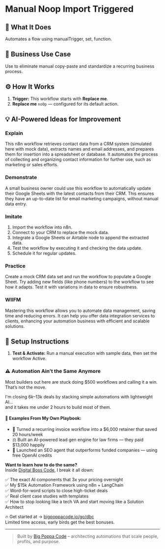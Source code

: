 # Manual Noop Import Triggered
  ## 🚀 What It Does
  Automates a flow using manualTrigger, set, function.
  
  ## 💼 Business Use Case
  Use to eliminate manual copy-paste and standardize a recurring business process.
  
  ## ⚙️ How It Works
  1. **Trigger:** This workflow starts with **Replace me**.
  2. **Replace me** `noOp` — configured for its default action.
  
  ## 💡 AI-Powered Ideas for Improvement
  ### Explain
This n8n workflow retrieves contact data from a CRM system (simulated here with mock data), extracts names and email addresses, and prepares them for insertion into a spreadsheet or database. It automates the process of collecting and organizing contact information for further use, such as marketing or sales efforts.

### Demonstrate
A small business owner could use this workflow to automatically update their Google Sheets with the latest contacts from their CRM. This ensures they have an up-to-date list for email marketing campaigns, without manual data entry.

### Imitate
1. Import the workflow into n8n.
2. Connect to your CRM to replace the mock data.
3. Integrate a Google Sheets or Airtable node to append the extracted data.
4. Test the workflow by executing it and checking the data update.
5. Schedule it for regular updates.

### Practice
Create a mock CRM data set and run the workflow to populate a Google Sheet. Try adding new fields (like phone numbers) to the workflow to see how it adapts. Test it with variations in data to ensure robustness.

### WIIFM
Mastering this workflow allows you to automate data management, saving time and reducing errors. It can help you offer data integration services to clients, enhancing your automation business with efficient and scalable solutions.
  
  ## 🔧 Setup Instructions
  1. **Test & Activate:** Run a manual execution with sample data, then set the workflow Active.
  
### ⚠️ Automation Ain’t the Same Anymore

Most builders out here are stuck doing $500 workflows and calling it a win.  
That’s not the move.  

I'm closing $6k–$13k deals by stacking simple automations with lightweight AI...  
and it takes me under 2 hours to build most of them.

#### 🧠 Examples From My Own Playbook:
- 🔁 Turned a recurring invoice workflow into a $6,000 retainer that saved 20 hours/week  
- ⚖️ Built an AI-powered lead gen engine for law firms — they paid $13,000 happily  
- 🚀 Launched an SEO agent that outperforms funded companies — using free OpenAI credits  

**Want to learn how to do the same?**  
Inside [Digital Boss Code](https://bigpoppacode.io/go/dbc), I break it all down:

✅ The exact AI components that 3x your pricing overnight  
✅ My $15k Automation Framework using n8n + LangChain  
✅ Word-for-word scripts to close high-ticket deals  
✅ Real client case studies with templates  
✅ How to stop looking like a tech VA and start moving like a Solution Architect  

🔥 Get started at → [bigpoppacode.io/go/dbc](https://bigpoppacode.io/go/dbc)  
Limited time access, early birds get the best bonuses.

---
> Built by [Big Poppa Code](https://bigpoppacode.io) – architecting automations that scale people, profits, and purpose.
  
